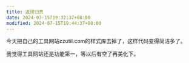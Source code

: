 ```yaml
---
title: 返璞归真
date: 2024-07-15T19:32:37+08:00
modified: 2024-07-15T19:44:37+08:00
---
```


今天把自己的工具网站zzutil.com的样式库去掉了，这样代码变得简洁多了。

我觉得工具网站还是功能第一，等以后有空了再美化下。
